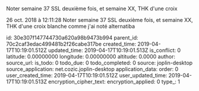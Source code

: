 Noter semaine 37 SSL deuxième fois, et semaine XX, THK d\'une croix

26 oct. 2018 à 12:11:28
Noter semaine 37 SSL deuxième fois, et semaine XX, THK d\'une croix
blanche comme j\'ai noté alternatiba


id: 30e307f147744730a620a98b9473b994
parent_id: 70c2caf3edac499481b2f26cabe317be
created_time: 2019-04-17T10:19:01.512Z
updated_time: 2019-04-17T10:19:01.513Z
is_conflict: 0
latitude: 0.00000000
longitude: 0.00000000
altitude: 0.0000
author: 
source_url: 
is_todo: 0
todo_due: 0
todo_completed: 0
source: joplin-desktop
source_application: net.cozic.joplin-desktop
application_data: 
order: 0
user_created_time: 2019-04-17T10:19:01.512Z
user_updated_time: 2019-04-17T10:19:01.513Z
encryption_cipher_text: 
encryption_applied: 0
type_: 1